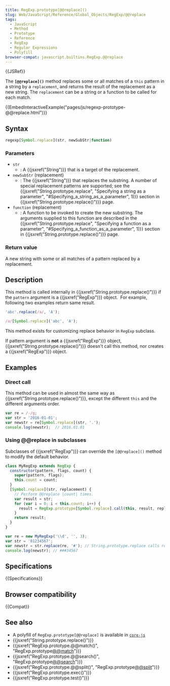 ```yaml
---
title: RegExp.prototype[@@replace]()
slug: Web/JavaScript/Reference/Global_Objects/RegExp/@@replace
tags:
  - JavaScript
  - Method
  - Prototype
  - Reference
  - RegExp
  - Regular Expressions
  - Polyfill
browser-compat: javascript.builtins.RegExp.@@replace
---
```

{{JSRef}}

The **`[@@replace]()`** method replaces some or all matches of a `this` pattern
in a string by a `replacement`, and returns the result of the replacement as a
new string. The `replacement` can be a string or a function to be called for
each match.

{{EmbedInteractiveExample("pages/js/regexp-prototype-@@replace.html")}}

## Syntax

```js
regexp[Symbol.replace](str, newSubStr|function)
```

### Parameters

- `str`
  - : A {{jsxref("String")}} that is a target of the replacement.
- `newSubStr` (replacement)
  - : The {{jsxref("String")}} that replaces the substring. A number of
    special replacement patterns are supported; see the
    {{jsxref("String.prototype.replace",
    "Specifying a string as a parameter", "#Specifying_a_string_as_a_parameter", 1)}}
    section in {{jsxref("String.prototype.replace()")}} page.
- `function` (replacement)
  - : A function to be invoked to create the new substring. The arguments
    supplied to this function are described in the
    {{jsxref("String.prototype.replace", "Specifying a
    function as a parameter", "#Specifying_a_function_as_a_parameter", 1)}}
    section in {{jsxref("String.prototype.replace()")}} page.

### Return value

A new string with some or all matches of a pattern replaced by a replacement.

## Description

This method is called internally in
{{jsxref("String.prototype.replace()")}} if the `pattern` argument
is a {{jsxref("RegExp")}} object.  For example, following two examples
return same result.

```js
'abc'.replace(/a/, 'A');

/a/[Symbol.replace]('abc', 'A');
```

This method exists for customizing replace behavior in `RegExp` subclass.

If pattern argument is **not** a {{jsxref("RegExp")}} object,
{{jsxref("String.prototype.replace()")}} doesn't call this method,
nor creates a {{jsxref("RegExp")}} object.

## Examples

### Direct call

This method can be used in almost the same way as
{{jsxref("String.prototype.replace()")}}, except the different
`this` and the different arguments order.

```js
var re = /-/g;
var str = '2016-01-01';
var newstr = re[Symbol.replace](str, '.');
console.log(newstr);  // 2016.01.01
```

### Using @@replace in subclasses

Subclasses of {{jsxref("RegExp")}} can override the `[@@replace]()`
method to modify the default behavior.

```js
class MyRegExp extends RegExp {
  constructor(pattern, flags, count) {
    super(pattern, flags);
    this.count = count;
  }
  [Symbol.replace](str, replacement) {
    // Perform @@replace |count| times.
    var result = str;
    for (var i = 0; i < this.count; i++) {
      result = RegExp.prototype[Symbol.replace].call(this, result, replacement);
    }
    return result;
  }
}

var re = new MyRegExp('\\d', '', 3);
var str = '01234567';
var newstr = str.replace(re, '#'); // String.prototype.replace calls re[@@replace].
console.log(newstr); // ###34567
```

## Specifications

{{Specifications}}

## Browser compatibility

{{Compat}}

## See also

- A polyfill of `RegExp.prototype[@@replace]` is available in
  [`core-js`](https://github.com/zloirock/core-js#ecmascript-string-and-regexp)
- {{jsxref("String.prototype.replace()")}}
- {{jsxref("RegExp.prototype.@@match()", "RegExp.prototype[@@match]()")}}
- {{jsxref("RegExp.prototype.@@search()", "RegExp.prototype[@@search]()")}}
- {{jsxref("RegExp.prototype.@@split()", "RegExp.prototype[@@split]()")}}
- {{jsxref("RegExp.prototype.exec()")}}
- {{jsxref("RegExp.prototype.test()")}}

